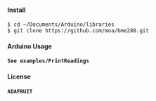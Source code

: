 #### Install
```Shell
$ cd ~/Documents/Arduino/libraries
$ git clone https://github.com/moa/bme280.git

```

#### Arduino Usage

**`See examples/PrintReadings`**

#### License

**`ADAFRUIT`**